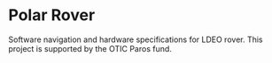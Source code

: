 # Polar Rover
Software navigation and hardware specifications for LDEO rover. This project is supported by the OTIC Paros fund.
